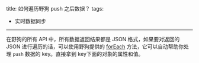title: 如何遍历野狗 push 之后数据？
tags:
- 实时数据同步
---

在野狗的所有 API 中，所有数据返回结果都是 JSON 格式，如果要对返回的 JSON 进行遍历的话，可以使用野狗提供的 [forEach](https://docs.wilddog.com/api/sync/web/DataSnapshot.html#forEach) 方法，它可以自动帮助你处理 `push` 数据的 key。直接拿到 key下面的对象的属性和值。
